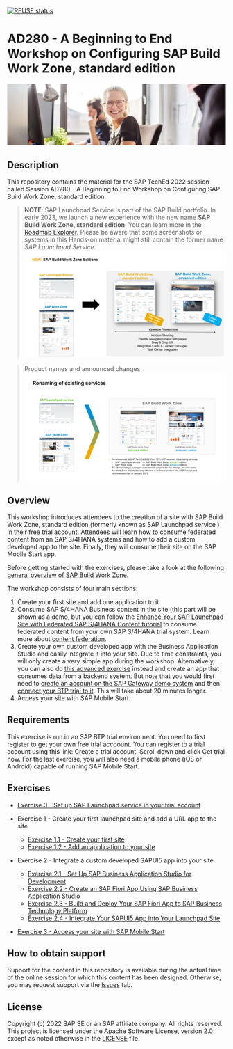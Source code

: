 [![REUSE status](https://api.reuse.software/badge/github.com/SAP-samples/teched2022-AD280)](https://api.reuse.software/info/github.com/SAP-samples/teched2022-AD280)


# AD280 - A Beginning to End Workshop on Configuring SAP Build Work Zone, standard edition

![Title](Title.png)

## Description

This repository contains the material for the SAP TechEd 2022 session called Session AD280 - A Beginning to End Workshop on Configuring SAP Build Work Zone, standard edition.  

> **NOTE**: SAP Launchpad Service is part of the SAP Build portfolio. In early 2023, we launch a new experience with the new name **SAP Build Work Zone, standard edition**. You can learn more in the [Roadmap Explorer](https://roadmaps.sap.com/board?PRODUCT=73554900100800003081&PRODUCT=73555000100800002781&range=CURRENT-LAST#Q4%202022). 
> Please be aware that some screenshots or systems in this Hands-on material might still contain the former name *SAP Launchpad Service*. 
> ![SAP Build](Disclaimer.png)

> Product names and announced changes
> ![SAP Build Work Zone](SAP_Build_Work_Zone.png)

## Overview

This workshop introduces attendees to the creation of a site with SAP Build Work Zone, standard edition (formerly known as SAP Launchpad service ) in their free trial account. Attendees will learn how to consume federated content from an SAP S/4HANA systems and how to add a custom developed app to the site. Finally, they will consume their site on the SAP Mobile Start app.

Before getting started with the exercises, please take a look at the following [general overview of SAP Build Work Zone](intro/overview.md).

The workshop consists of four main sections:
1. Create your first site and add one application to it
2. Consume SAP S/4HANA Business content in the site (this part will be shown as a demo, but you can follow the [Enhance Your SAP Launchpad Site with Federated SAP S/4HANA Content tutorial](https://developers.sap.com/mission.launchpad-s4hana.html) to consume federated content from your own SAP S/4HANA trial system. Learn more about [content federation](intro/federation.md).
3. Create your own custom developed app with the Business Application Studio and easily integrate it into your site. 
Due to time constraints, you will only create a very simple app during the workshop. Alternatively, you can also do [this advanced exercise](https://developers.sap.com/tutorials/appstudio-fioriapps-create.html) instead and create an app that consumes data from a backend system. But note that you would first need to [create an account on the SAP Gateway demo system](https://developers.sap.com/tutorials/gateway-demo-signup.html) and then [connect your BTP trial to it](https://developers.sap.com/tutorials/cp-portal-cloud-foundry-gateway-connection.html). This will take about 20 minutes longer.
4. Access your site with SAP Mobile Start.


## Requirements

This exercise is run in an SAP BTP trial environment. You need to first register to get your own free trial accoount. You can register to a trial account using this link: Create a trial account. Scroll down and click Get trial now.
For the last exercise, you will also need a mobile phone (iOS or Android) capable of running SAP Mobile Start.

## Exercises

- [Exercise 0 - Set up SAP Launchpad service in your trial account](exercises/ex0/README.md)

- Exercise 1 - Create your first launchpad site and add a URL app to the site
    - [Exercise 1.1 - Create your first site](exercises/ex1/ex1.1/README.md)
    - [Exercise 1.2 - Add an application to your site](exercises/ex1/ex1.2/README.md)

- Exercise 2 - Integrate a custom developed SAPUI5 app into your site
    - [Exercise 2.1 - Set Up SAP Business Application Studio for Development](exercises/ex2/ex2.1/README.md)
    - [Exercise 2.2 - Create an SAP Fiori App Using SAP Business Application Studio](exercises/ex2/ex2.2-alternative/README.md)
    - [Exercise 2.3 - Build and Deploy Your SAP Fiori App to SAP Business Technology Platform](exercises/ex2/ex2.3/README.md)
    - [Exercise 2.4 - Integrate Your SAPUI5 App into Your Launchpad Site](exercises/ex2/ex2.4/README.md)

- [Exercise 3 - Access your site with SAP Mobile Start](exercises/ex3/README.md)


## How to obtain support

Support for the content in this repository is available during the actual time of the online session for which this content has been designed. Otherwise, you may request support via the [Issues](../../issues) tab.

## License
Copyright (c) 2022 SAP SE or an SAP affiliate company. All rights reserved. This project is licensed under the Apache Software License, version 2.0 except as noted otherwise in the [LICENSE](LICENSES/Apache-2.0.txt) file.
